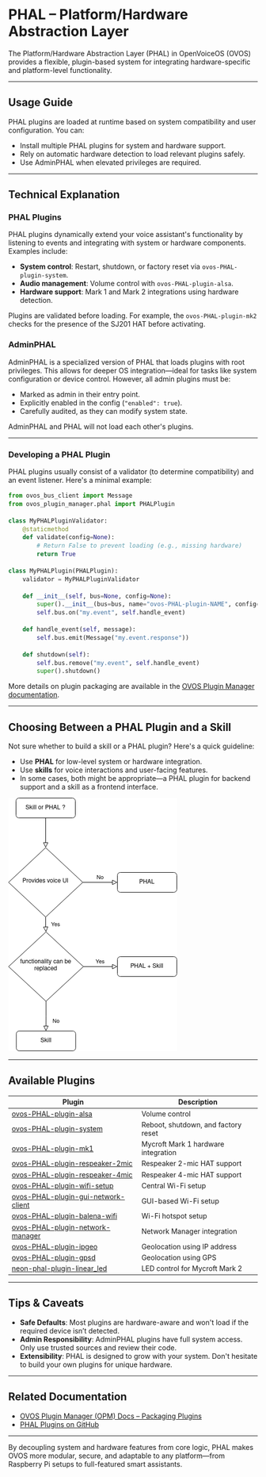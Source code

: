 # PHAL – Platform/Hardware Abstraction Layer

The Platform/Hardware Abstraction Layer (PHAL) in OpenVoiceOS (OVOS) provides a flexible, plugin-based system for integrating hardware-specific and platform-level functionality. 

---

## Usage Guide

PHAL plugins are loaded at runtime based on system compatibility and user configuration. You can:

- Install multiple PHAL plugins for system and hardware support.
- Rely on automatic hardware detection to load relevant plugins safely.
- Use AdminPHAL when elevated privileges are required.

---


## Technical Explanation

### PHAL Plugins

PHAL plugins dynamically extend your voice assistant's functionality by listening to events and integrating with system or hardware components. Examples include:

- **System control**: Restart, shutdown, or factory reset via `ovos-PHAL-plugin-system`.
- **Audio management**: Volume control with `ovos-PHAL-plugin-alsa`.
- **Hardware support**: Mark 1 and Mark 2 integrations using hardware detection.

Plugins are validated before loading. For example, the `ovos-PHAL-plugin-mk2` checks for the presence of the SJ201 HAT before activating.

### AdminPHAL

AdminPHAL is a specialized version of PHAL that loads plugins with root privileges. This allows for deeper OS integration—ideal for tasks like system configuration or device control. However, all admin plugins must be:

- Marked as admin in their entry point.
- Explicitly enabled in the config (`"enabled": true`).
- Carefully audited, as they can modify system state.

AdminPHAL and PHAL will not load each other's plugins.

---

### Developing a PHAL Plugin

PHAL plugins usually consist of a validator (to determine compatibility) and an event listener. Here's a minimal example:

```python
from ovos_bus_client import Message
from ovos_plugin_manager.phal import PHALPlugin

class MyPHALPluginValidator:
    @staticmethod
    def validate(config=None):
        # Return False to prevent loading (e.g., missing hardware)
        return True

class MyPHALPlugin(PHALPlugin):
    validator = MyPHALPluginValidator

    def __init__(self, bus=None, config=None):
        super().__init__(bus=bus, name="ovos-PHAL-plugin-NAME", config=config)
        self.bus.on("my.event", self.handle_event)

    def handle_event(self, message):
        self.bus.emit(Message("my.event.response"))

    def shutdown(self):
        self.bus.remove("my.event", self.handle_event)
        super().shutdown()
```

More details on plugin packaging are available in the [OVOS Plugin Manager documentation](https://openvoiceos.github.io/ovos-technical-manual/300-plugin-manager).

---

## Choosing Between a PHAL Plugin and a Skill

Not sure whether to build a skill or a PHAL plugin? Here's a quick guideline:

- Use **PHAL** for low-level system or hardware integration.
- Use **skills** for voice interactions and user-facing features.
- In some cases, both might be appropriate—a PHAL plugin for backend support and a skill as a frontend interface.

![Should you use a skill or a PHAL plugin?](img/phal_or_skill.png)

---

## Available Plugins

| Plugin                                                                                                    | Description                            |
|-----------------------------------------------------------------------------------------------------------|----------------------------------------|
| [ovos-PHAL-plugin-alsa](https://github.com/OpenVoiceOS/ovos-PHAL-plugin-alsa)                             | Volume control                         |
| [ovos-PHAL-plugin-system](https://github.com/OpenVoiceOS/ovos-PHAL-plugin-system)                         | Reboot, shutdown, and factory reset    |
| [ovos-PHAL-plugin-mk1](https://github.com/OpenVoiceOS/ovos-PHAL-plugin-mk1)                               | Mycroft Mark 1 hardware integration    |
| [ovos-PHAL-plugin-respeaker-2mic](https://github.com/OpenVoiceOS/ovos-PHAL-plugin-respeaker-2mic)         | Respeaker 2-mic HAT support            |
| [ovos-PHAL-plugin-respeaker-4mic](https://github.com/OpenVoiceOS/ovos-PHAL-plugin-respeaker-4mic)         | Respeaker 4-mic HAT support            |
| [ovos-PHAL-plugin-wifi-setup](https://github.com/OpenVoiceOS/ovos-PHAL-plugin-wifi-setup)                 | Central Wi-Fi setup                    |
| [ovos-PHAL-plugin-gui-network-client](https://github.com/OpenVoiceOS/ovos-PHAL-plugin-gui-network-client) | GUI-based Wi-Fi setup                  |
| [ovos-PHAL-plugin-balena-wifi](https://github.com/OpenVoiceOS/ovos-PHAL-plugin-balena-wifi)               | Wi-Fi hotspot setup                    |
| [ovos-PHAL-plugin-network-manager](https://github.com/OpenVoiceOS/ovos-PHAL-plugin-network-manager)       | Network Manager integration            |
| [ovos-PHAL-plugin-ipgeo](https://github.com/OpenVoiceOS/ovos-PHAL-plugin-ipgeo)                           | Geolocation using IP address           |
| [ovos-PHAL-plugin-gpsd](https://github.com/OpenVoiceOS/ovos-PHAL-plugin-gpsd)                             | Geolocation using GPS                  |
| [neon-phal-plugin-linear_led](https://github.com/NeonGeckoCom/neon-phal-plugin-linear_led)                | LED control for Mycroft Mark 2         |

---

## Tips & Caveats

- **Safe Defaults**: Most plugins are hardware-aware and won't load if the required device isn’t detected.
- **Admin Responsibility**: AdminPHAL plugins have full system access. Only use trusted sources and review their code.
- **Extensibility**: PHAL is designed to grow with your system. Don't hesitate to build your own plugins for unique hardware.

---

## Related Documentation

- [OVOS Plugin Manager (OPM) Docs – Packaging Plugins](https://openvoiceos.github.io/ovos-technical-manual/300-plugin-manager)
- [PHAL Plugins on GitHub](https://github.com/OpenVoiceOS?q=ovos-PHAL&type=all)

---  
By decoupling system and hardware features from core logic, PHAL makes OVOS more modular, secure, and adaptable to any platform—from Raspberry Pi setups to full-featured smart assistants.

